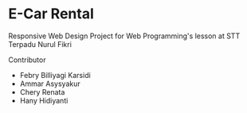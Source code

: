 # E-Car Rental
Responsive Web Design Project for Web Programming's lesson at STT Terpadu Nurul Fikri

Contributor
- Febry Billiyagi Karsidi
- Ammar Asysyakur
- Chery Renata
- Hany Hidiyanti

